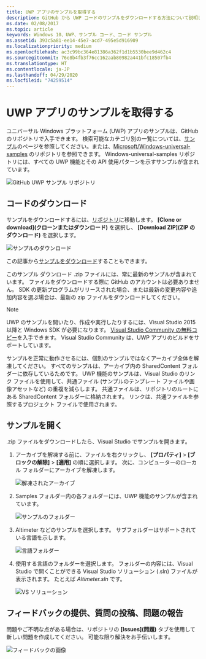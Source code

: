 ```yaml
---
title: UWP アプリのサンプルを取得する
description: GitHub から UWP コードのサンプルをダウンロードする方法について説明します。
ms.date: 02/08/2017
ms.topic: article
keywords: Windows 10、UWP、サンプル コード、コード サンプル
ms.assetid: 393c5a81-ee14-45e7-acd7-495e5d916909
ms.localizationpriority: medium
ms.openlocfilehash: ac3c99bc364e81386a362f1d1b5530bee9d462c4
ms.sourcegitcommit: 76e8b4fb3f76cc162aab80982a441bfc18507fb4
ms.translationtype: HT
ms.contentlocale: ja-JP
ms.lasthandoff: 04/29/2020
ms.locfileid: "74259514"
---
```

# <a name="get-uwp-app-samples"></a>UWP アプリのサンプルを取得する

ユニバーサル Windows プラットフォーム (UWP) アプリのサンプルは、GitHub のリポジトリで入手できます。 検索可能なカテゴリ別の一覧については、[サンプル](https://developer.microsoft.com/windows/samples)のページを参照してください。または、[Microsoft/Windows-universal-samples](https://github.com/Microsoft/Windows-universal-samples "ユニバーサル Windows プラットフォーム アプリのサンプル GitHub リポジトリ") のリポジトリを参照できます。 Windows-universal-samples リポジトリには、すべての UWP 機能とその API 使用パターンを示すサンプルが含まれています。

![GitHub UWP サンプル リポジトリ](images/GitHubUWPSamplesPage.png)

## <a name="download-the-code"></a>コードのダウンロード

サンプルをダウンロードするには、[リポジトリ](https://github.com/Microsoft/Windows-universal-samples "ユニバーサル Windows プラットフォーム アプリのサンプル GitHub リポジトリ")に移動します。 **[Clone or download]\(クローンまたはダウンロード\)** を選択し、 **[Download ZIP]\(ZIP のダウンロード\)** を選択します。 

![サンプルのダウンロード](images/SamplesDownloadButton.png)

この記事から[サンプルをダウンロード](https://github.com/Microsoft/Windows-universal-samples/archive/master.zip "ユニバーサル Windows プラットフォーム アプリのサンプル zip ファイルのダウンロード")することもできます。

このサンプル ダウンロード .zip ファイルには、常に最新のサンプルが含まれています。 ファイルをダウンロードする際に GitHub のアカウントは必要ありません。 SDK の更新プログラムがリリースされた場合、または最新の変更内容や追加内容を選ぶ場合は、最新の zip ファイルをダウンロードしてください。

> [!NOTE]
> UWP のサンプルを開いたり、作成や実行したりするには、Visual Studio 2015 以降と Windows SDK が必要になります。 [Visual Studio Community の無料コピー](https://www.microsoft.com/?ref=go)を入手できます。 Visual Studio Community は、UWP アプリのビルドをサポートしています。  
>
> サンプルを正常に動作させるには、個別のサンプルではなくアーカイブ全体を解凍してください。 すべてのサンプルは、アーカイブ内の SharedContent フォルダーに依存しているためです。 UWP 機能のサンプルは、Visual Studio のリンク ファイルを使用して、共通ファイル (サンプルのテンプレート ファイルや画像アセットなど) の重複を減らします。 共通ファイルは、リポジトリのルートにある SharedContent フォルダーに格納されます。 リンクは、共通ファイルを参照するプロジェクト ファイルで使用されます。
> 

## <a name="open-the-samples"></a>サンプルを開く

.zip ファイルをダウンロードしたら、Visual Studio でサンプルを開きます。

1.  アーカイブを解凍する前に、ファイルを右クリックし、 **[プロパティ]**  >  **[ブロックの解除]**  >  **[適用]** の順に選択します。 次に、コンピューターのローカル フォルダーにアーカイブを解凍します。

    ![解凍されたアーカイブ](images/SamplesUnzip1.png)
2.  Samples フォルダー内の各フォルダーには、UWP 機能のサンプルが含まれています。

    ![サンプルのフォルダー](images/SamplesUnzip2.png)
3.  Altimeter などのサンプルを選択します。 サブフォルダーはサポートされている言語を示します。

    ![言語フォルダー](images/SamplesUnzip3.png)
4.  使用する言語のフォルダーを選択します。 フォルダーの内容には、Visual Studio で開くことができる Visual Studio ソリューション (.sln) ファイルが表示されます。 たとえば *Altimeter.sln* です。

    ![VS ソリューション](images/SamplesUnzip4.png)

## <a name="give-feedback-ask-questions-and-report-issues"></a>フィードバックの提供、質問の投稿、問題の報告

問題やご不明な点がある場合は、リポジトリの **[Issues]\(問題\)** タブを使用して新しい問題を作成してください。 可能な限り解決をお手伝いします。

![フィードバックの画像](images/GitHubUWPSamplesFeedback.png)
